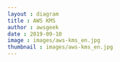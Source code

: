 ```yaml
---
layout : diagram
title : AWS KMS
author : awsgeek
date : 2019-09-10
image : images/aws-kms_en.jpg
thumbnail : images/aws-kms_en.jpg
---
```

